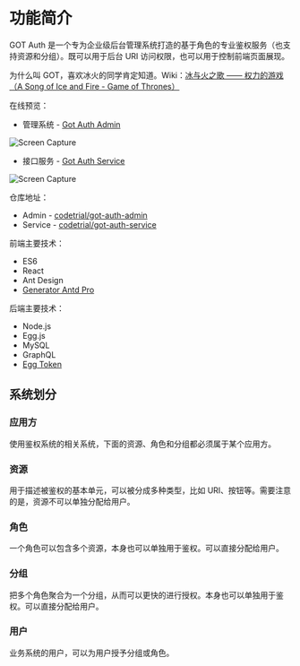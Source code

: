 # 功能简介

GOT Auth 是一个专为企业级后台管理系统打造的基于角色的专业鉴权服务（也支持资源和分组）。既可以用于后台 URI 访问权限，也可以用于控制前端页面展现。

为什么叫 GOT，喜欢冰火的同学肯定知道。Wiki：[冰与火之歌 —— 权力的游戏（A Song of Ice and Fire - Game of Thrones）](https://en.wikipedia.org/wiki/Game_of_Thrones)

在线预览：

- 管理系统 - [Got Auth Admin](https://got-auth-admin.netlify.com/)

![Screen Capture](https://user-images.githubusercontent.com/2902215/50769983-adc68480-12c0-11e9-896e-22e044ded599.png)

- 接口服务 - [Got Auth Service](https://gotauth-api.felixpy.com)

![Screen Capture](https://user-images.githubusercontent.com/2902215/50770005-bc14a080-12c0-11e9-8a8d-fabb2077eb11.gif)

仓库地址：

- Admin - [codetrial/got-auth-admin](https://github.com/codetrial/got-auth-admin)
- Service - [codetrial/got-auth-service](https://github.com/codetrial/got-auth-service)

前端主要技术：

- ES6
- React
- Ant Design
- [Generator Antd Pro](https://github.com/codetrial/generator-antd-pro)

后端主要技术：

- Node.js
- Egg.js
- MySQL
- GraphQL
- [Egg Token](https://github.com/codetrial/egg-token)

## 系统划分

### 应用方

使用鉴权系统的相关系统，下面的资源、角色和分组都必须属于某个应用方。

### 资源

用于描述被鉴权的基本单元，可以被分成多种类型，比如 URI、按钮等。需要注意的是，资源不可以单独分配给用户。

### 角色

一个角色可以包含多个资源，本身也可以单独用于鉴权。可以直接分配给用户。

### 分组

把多个角色聚合为一个分组，从而可以更快的进行授权。本身也可以单独用于鉴权。可以直接分配给用户。

### 用户

业务系统的用户，可以为用户授予分组或角色。
